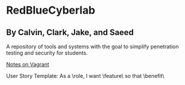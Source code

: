 # RedBlueCyberlab
## By Calvin, Clark, Jake, and Saeed

A repository of tools and systems with the goal to simplify penetration testing and security for students.

[Notes on Vagrant](VagrantNotes.MD)

User Story Template:   As a \role\, I want \feature\ so that \benefit\
